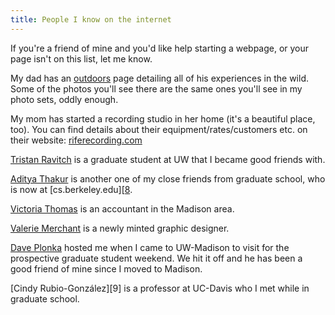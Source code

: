 ```yaml
---
title: People I know on the internet
---
```


If you're a friend of mine and you'd like help starting a webpage, or your page
isn't on this list, let me know.

My dad has an [outdoors][3] page detailing all of his experiences in the wild.
Some of the photos you'll see there are the same ones you'll see in my photo
sets, oddly enough.

My mom has started a recording studio in her home (it's a beautiful place,
too). You can find details about their equipment/rates/customers etc. on their
website: [riferecording.com][4]

[Tristan Ravitch][1] is a graduate student at UW that I became good friends
with.

[Aditya Thakur][7] is another one of my close friends from graduate school, who
is now at [cs.berkeley.edu][[8].

[Victoria Thomas][2] is an accountant in the Madison area.

[Valerie Merchant][5] is a newly minted graphic designer.

[Dave Plonka][6] hosted me when I came to UW-Madison to visit for the
prospective graduate student weekend. We hit it off and he has been a good
friend of mine since I moved to Madison.

[Cindy Rubio-González][9] is a professor at UC-Davis who I met while in
graduate school.

 [1]: http://nochair.net
 [2]: http://accountabilityaccounting.com/
 [3]: http://dave.tycho.ws/Outdoors
 [4]: http://riferecording.com
 [5]: http://vmerch.wordpress.com/
 [6]: http://net.doit.wisc.edu/~plonka/
 [7]: http://pages.cs.wisc.edu/~adi/
 [8]: http://www.cs.berkeley.edu/~athakur/
